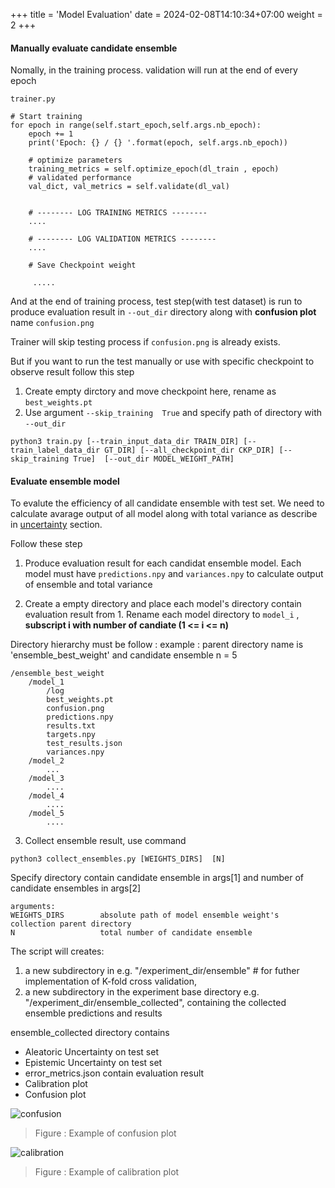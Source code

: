+++
title = 'Model Evaluation'
date = 2024-02-08T14:10:34+07:00
weight = 2
+++

#### Manually evaluate candidate ensemble

Nomally, in the training process. validation will run at the end of every epoch

`trainer.py`
```
# Start training
for epoch in range(self.start_epoch,self.args.nb_epoch):
    epoch += 1
    print('Epoch: {} / {} '.format(epoch, self.args.nb_epoch))

    # optimize parameters
    training_metrics = self.optimize_epoch(dl_train , epoch)
    # validated performance
    val_dict, val_metrics = self.validate(dl_val)


    # -------- LOG TRAINING METRICS --------
    ....

    # -------- LOG VALIDATION METRICS --------
    ....

    # Save Checkpoint weight

     .....

```

And at the end of training process, test step(with test dataset) is run to produce evaluation result in `--out_dir` directory along with **confusion plot** name `confusion.png`

Trainer will skip testing process if `confusion.png` is already exists.

But if you want to run the test manually or use with specific checkpoint to observe result follow this step 

1. Create empty dirctory and move checkpoint here, rename as `best_weights.pt`
2. Use argument `--skip_training  True` and specify path of directory with `--out_dir`

```
python3 train.py [--train_input_data_dir TRAIN_DIR] [--train_label_data_dir GT_DIR] [--all_checkpoint_dir CKP_DIR] [--skip_training True]  [--out_dir MODEL_WEIGHT_PATH]

```


#### Evaluate ensemble model

To evalute the efficiency of all candidate ensemble with test set. We need to calculate avarage output of all model along with total variance as describe in [uncertainty](/model/methodology/uncertain/) section.

Follow these step

1. Produce evaluation result for each candidat ensemble model. Each model must have `predictions.npy` and `variances.npy` to calculate output of ensemble and total variance

2. Create a empty directory and place each model's directory contain evaluation result from 1. Rename each model directory to `model_i` , **subscript i with number of candiate (1 <= i <= n)**

Directory hierarchy must be follow : example : parent directory name is 'ensemble_best_weight'  and candidate ensemble n = 5

```
/ensemble_best_weight
    /model_1
        /log
        best_weights.pt
        confusion.png
        predictions.npy
        results.txt
        targets.npy
        test_results.json
        variances.npy
    /model_2
        ...
    /model_3
        ....
    /model_4
        ....
    /model_5
        ....

```


3. Collect ensemble result, use command 

```
python3 collect_ensembles.py [WEIGHTS_DIRS]  [N]

```
Specify directory contain candidate ensemble in args[1] and number of candidate ensembles in args[2]

```
arguments:
WEIGHTS_DIRS        absolute path of model ensemble weight's collection parent directory
N                   total number of candidate ensemble
```

The script will creates:

1) a new subdirectory in e.g. "/experiment_dir/ensemble" # for futher implementation of K-fold cross validation,
2) a new subdirectory in the experiment base directory e.g. "/experiment_dir/ensemble_collected", containing the collected ensemble predictions and results


 ensemble_collected directory contains

- Aleatoric Uncertainty on test set
- Epistemic Uncertainty on test set
- error_metrics.json contain evaluation result
- Calibration plot
- Confusion plot

![confusion](/confusion.png?height=300px)
> Figure : Example of confusion plot

![calibration](/calibration.png?height=300px)
> Figure : Example of calibration plot